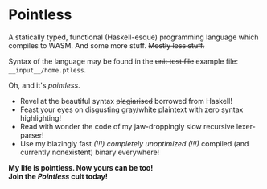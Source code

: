 # Pointless

A statically typed, functional (Haskell-esque) programming language which compiles to WASM.
And some more stuff.  ~~Mostly less stuff.~~

Syntax of the language may be found in the ~~unit test file~~ example file: `__input__/home.ptless`.

Oh, and it's _pointless_.

- Revel at the beautiful syntax ~~plagiarised~~ borrowed from Haskell!
- Feast your eyes on disgusting gray/white plaintext with zero syntax highlighting!
- Read with wonder the code of my jaw-droppingly slow recursive lexer-parser!
- Use my blazingly fast _(!!!) completely unoptimized (!!!)_ compiled (and currently nonexistent) binary everywhere!

**My life is pointless.  Now yours can be too!** <br/>
**Join the _Pointless_ cult today!**
